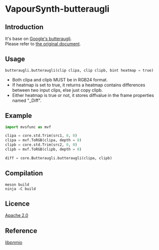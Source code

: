 # VapourSynth-butteraugli

## Introduction

It's base on [Google's butteraugli](https://github.com/google/butteraugli).  
Please refer to [the original document](https://github.com/google/butteraugli/blob/master/README.md).

## Usage

```python
butteraugli.butteraugli(clip clipa, clip clipb, bint heatmap = true)
```

- Both clipa and clipb MUST be in RGB24 format.
- If heatmap is set to true, it returns a heatmap contains differences between two input clips, else just copy clipb.
- Either heatmap is true or not, it stores diffvalue in the frame properties named "_Diff".

## Example

```python
import mvsfunc as mvf

clipa = core.std.Trim(src1, 0, 0)
clipa = mvf.ToRGB(clipa, depth = 8)
clipb = core.std.Trim(src2, 0, 0)
clipb = mvf.ToRGB(clipb, depth = 8)

diff = core.Butteraugli.butteraugli(clipa, clipb)
```

## Compilation

```shell
meson build
ninja -C build
```

## Licence

[Apache 2.0](http://www.apache.org/licenses/LICENSE-2.0)

## Reference

[libpnmio](https://github.com/nkkav/libpnmio)
